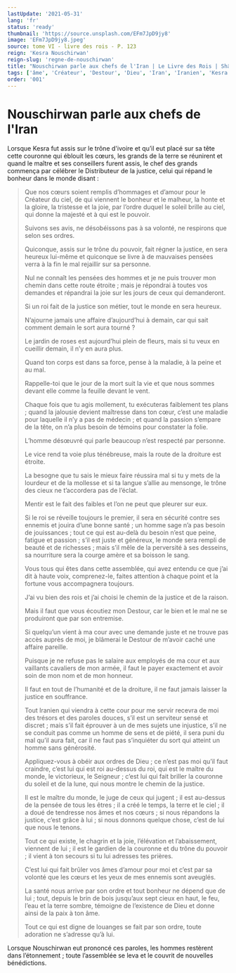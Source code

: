 ```yaml
---
lastUpdate: '2021-05-31'
lang: 'fr'
status: 'ready'
thumbnail: 'https://source.unsplash.com/EFm7JpD9jy8'
image: 'EFm7JpD9jy8.jpeg'
source: tome VI - livre des rois - P. 123
reign: 'Kesra Nouschirwan'
reign-slug: 'regne-de-nouschirwan'
title: "Nouschirwan parle aux chefs de l'Iran | Le Livre des Rois | Shâhnâmeh"
tags: ['âme', 'Créateur', 'Destour', 'Dieu', 'Iran', 'Iranien', 'Kesra', 'Nouschirwan', 'Seigneur']
order: '001'
---
```


# Nouschirwan parle aux chefs de l'Iran

Lorsque Kesra fut assis sur le trône d'ivoire et qu’il eut placé sur sa tête cette couronne qui éblouit les cœurs, les grands de la terre se réunirent et quand le maître et ses conseillers furent assis, le chef des grands commença par célébrer le Distributeur de la justice, celui qui répand le bonheur dans le monde disant :

> Que nos cœurs soient remplis d’hommages et d’amour pour le Créateur du ciel, de qui viennent le bonheur et le malheur, la honte et la gloire, la tristesse et la joie, par l’ordre duquel le soleil brille au ciel, qui donne la majesté et à qui est le pouvoir.
>
> Suivons ses avis, ne désobéissons pas à sa volonté, ne respirons que selon ses ordres.
>
> Quiconque, assis sur le trône du pouvoir, fait régner la justice, en sera heureux lui-même et quiconque se livre à de mauvaises pensées verra à la fin le mal rejaillir sur sa personne.
>
> Nul ne connaît les pensées des hommes et je ne puis trouver mon chemin dans cette route étroite ; mais je répondrai à toutes vos demandes et répandrai la joie sur les jours de ceux qui demanderont.
>
> Si un roi fait de la justice son métier, tout le monde en sera heureux.
>
> N’ajourne jamais une affaire d’aujourd’hui à demain, car qui sait comment demain le sort aura tourné ?
>
> Le jardin de roses est aujourd’hui plein de fleurs, mais si tu veux en cueillir demain, il n’y en aura plus.
>
> Quand ton corps est dans sa force, pense à la maladie, à la peine et au mal.
>
> Rappelle-toi que le jour de la mort suit la vie et que nous sommes devant elle comme la feuille devant le vent.
>
> Chaque fois que tu agis mollement, tu exécuteras faiblement tes plans ; quand la jalousie devient maîtresse dans ton cœur, c’est une maladie pour laquelle il n’y a pas de médecin ; et quand la passion s’empare de la tête, on n’a plus besoin de témoins pour constater la folie.
>
> L’homme désœuvré qui parle beaucoup n’est respecté par personne.
>
> Le vice rend ta voie plus ténébreuse, mais la route de la droiture est étroite.
>
> La besogne que tu sais le mieux faire réussira mal si tu y mets de la lourdeur et de la mollesse et si ta langue s’allie au mensonge, le trône des cieux ne t’accordera pas de l’éclat.
>
> Mentir est le fait des faibles et l’on ne peut que pleurer sur eux.
>
> Si le roi se réveille toujours le premier, il sera en sécurité contre ses ennemis et jouira d’une bonne santé ; un homme sage n’a pas besoin de jouissances ; tout ce qui est au-delà du besoin n’est que peine, fatigue et passion ; s’il est juste et généreux, le monde sera rempli de beauté et de richesses ; mais s’il mêle de la perversité à ses desseins, sa nourriture sera la courge amère et sa boisson le sang.
>
> Vous tous qui êtes dans cette assemblée, qui avez entendu ce que j’ai dit à haute voix, comprenez-le, faites attention à chaque point et la fortune vous accompagnera toujours.
>
> J’ai vu bien des rois et j’ai choisi le chemin de la justice et de la raison.
>
> Mais il faut que vous écoutiez mon Destour, car le bien et le mal ne se produiront que par son entremise.
>
> Si quelqu’un vient à ma cour avec une demande juste et ne trouve pas accès auprès de moi, je blâmerai le Destour de m’avoir caché une affaire pareille.
>
> Puisque je ne refuse pas le salaire aux employés de ma cour et aux vaillants cavaliers de mon armée, il faut le payer exactement et avoir soin de mon nom et de mon honneur.
>
> Il faut en tout de l’humanité et de la droiture, il ne faut jamais laisser la justice en souffrance.
>
> Tout Iranien qui viendra à cette cour pour me servir recevra de moi des trésors et des paroles douces, s’il est un serviteur sensé et discret ; mais s’il fait éprouver à un de mes sujets une injustice, s’il ne se conduit pas comme un homme de sens et de piété, il sera puni du mal qu’il aura fait, car il ne faut pas s’inquiéter du sort qui atteint un homme sans générosité.
>
> Appliquez-vous à obéir aux ordres de Dieu ; ce n’est pas moi qu’il faut craindre, c’est lui qui est roi au-dessus du roi, qui est le maître du monde, le victorieux, le Seigneur ; c’est lui qui fait briller la couronne du soleil et de la lune, qui nous montre le chemin de la justice.
>
> Il est le maître du monde, le juge de ceux qui jugent ; il est au-dessus de la pensée de tous les êtres ; il a créé le temps, la terre et le ciel ; il a doué de tendresse nos âmes et nos cœurs ; si nous répandons la justice, c’est grâce à lui ; si nous donnons quelque chose, c’est de lui que nous le tenons.
>
> Tout ce qui existe, le chagrin et la joie, l’élévation et l’abaissement, viennent de lui ; il est le gardien de la couronne et du trône du pouvoir ; il vient à ton secours si tu lui adresses tes prières.
>
> C’est lui qui fait brûler vos âmes d’amour pour moi et c’est par sa volonté que les cœurs et les yeux de mes ennemis sont aveuglés.
>
> La santé nous arrive par son ordre et tout bonheur ne dépend que de lui ; tout, depuis le brin de bois jusqu’aux sept cieux en haut, le feu, l’eau et la terre sombre, témoigne de l’existence de Dieu et donne ainsi de la paix à ton âme.
>
> Tout ce qui est digne de louanges se fait par son ordre, toute adoration ne s’adresse qu’à lui.

Lorsque Nouschirwan eut prononcé ces paroles, les hommes restèrent dans l’étonnement ; toute l’assemblée se leva et le couvrit de nouvelles bénédictions.
